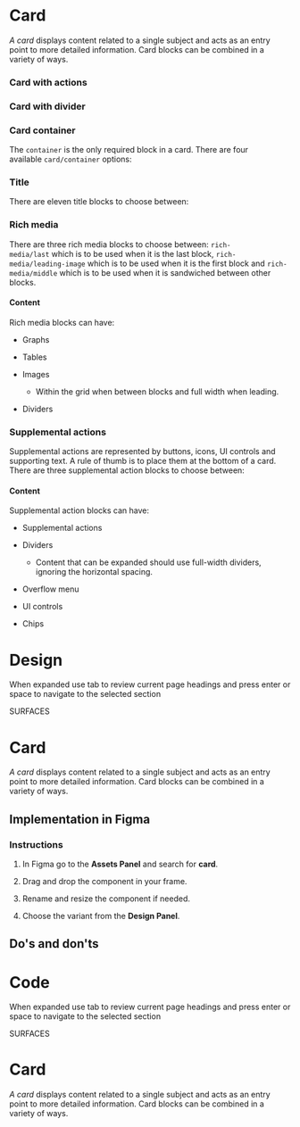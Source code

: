 # Card

_A card_ displays content related to a single subject and acts as an entry point to more detailed information. Card blocks can be combined in a variety of ways.

### Card with actions

### Card with divider

  

### Card container

The `container` is the only required block in a card. There are four available `card/container` options: 

### Title

There are eleven title blocks to choose between:

### Rich media

There are three rich media blocks to choose between: `rich-media/last` which is to be used when it is the last block, `rich-media/leading-image` which is to be used when it is the first block and `rich-media/middle` which is to be used when it is sandwiched between other blocks. 

#### Content

Rich media blocks can have:

-   Graphs
    
-   Tables
    
-   Images
    
    -   Within the grid when between blocks and full width when leading.
        
-   Dividers
    

### Supplemental actions

Supplemental actions are represented by buttons, icons, UI controls and supporting text. A rule of thumb is to place them at the bottom of a card. There are three supplemental action blocks to choose between: 

#### Content

Supplemental action blocks can have:

-   Supplemental actions
    
-   Dividers
    
    -   Content that can be expanded should use full-width dividers, ignoring the horizontal spacing.
        
-   Overflow menu
    
-   UI controls
    
-   Chips



# Design

When expanded use tab to review current page headings and press enter or space to navigate to the selected section

SURFACES

# Card

_A card_ displays content related to a single subject and acts as an entry point to more detailed information. Card blocks can be combined in a variety of ways.

## Implementation in Figma

### Instructions

1.  In Figma go to the **Assets Panel** and search for **card**.
    
2.  Drag and drop the component in your frame.
    
3.  Rename and resize the component if needed.
    
4.  Choose the variant from the **Design Panel**.
    

## **Do's and don'ts**



# Code

When expanded use tab to review current page headings and press enter or space to navigate to the selected section

SURFACES

# Card

_A card_ displays content related to a single subject and acts as an entry point to more detailed information. Card blocks can be combined in a variety of ways.